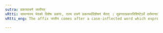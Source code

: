 ```yaml
---
sutra: प्रकारवचने जातीयर्
vRtti: सामान्यस्य भेदको विशेषः प्रकारः, तस्य वचने प्रकत्यर्थविशेषणं चैतत् । सुबन्तात्प्रकारविशिष्टेऽर्थे वर्त्तमानात् प्रातिपदिकात् स्वार्थेजातीयर् प्रत्ययो भवति ॥
vRtti_eng: The affix जातीय comes after a case-inflected word which expresses 'a speciality'.

---
```

